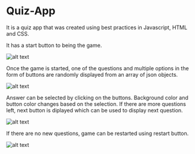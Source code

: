# Quiz-App

It is a quiz app that was created using best practices in Javascript, HTML and CSS.

It has a start button to being the game.

![alt text](https://github.com/ritesh1869/Quiz-App/blob/master/images/Screen%20Shot%202020-04-27%20at%203.16.02%20PM.png)

Once the game is started, one of the  questions and multiple options in the form of buttons are randomly displayed from an array of json objects.

![alt text](https://github.com/ritesh1869/Quiz-App/blob/master/images/Screen%20Shot%202020-04-27%20at%203.38.07%20PM.png)

Answer can be selected by clicking on the  buttons. Background color and button color changes based on the selection.
If there are more questions left, next button is diplayed which can be used to display next question.

![alt text](https://github.com/ritesh1869/Quiz-App/blob/master/images/Screen%20Shot%202020-04-27%20at%203.41.51%20PM.png)

If there are no new questions, game can be restarted using restart button.

![alt text](https://github.com/ritesh1869/Quiz-App/blob/master/images/Screen%20Shot%202020-04-27%20at%203.38.10%20PM.png)
